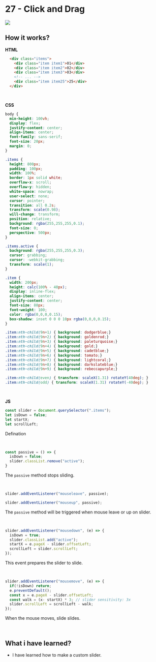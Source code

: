 # 27 - Click and Drag

![](https://github.com/erhanersoz/JavaScript30/blob/master/Screenshots/demo_27.gif?raw=true)

## How it works?

**HTML**

```html
  <div class="items">
    <div class="item item1">01</div>
    <div class="item item2">02</div>
    <div class="item item3">03</div>
    <!-- ... -->
    <div class="item item25">25</div>
  </div>
```

<br/>

**CSS**

```css
body {
  min-height: 100vh;
  display: flex;
  justify-content: center;
  align-items: center;
  font-family: sans-serif;
  font-size: 20px;
  margin: 0;
}

.items {
  height: 800px;
  padding: 100px;
  width: 100%;
  border: 1px solid white;
  overflow-x: scroll;
  overflow-y: hidden;
  white-space: nowrap;
  user-select: none;
  cursor: pointer;
  transition: all 0.2s;
  transform: scale(0.98);
  will-change: transform;
  position: relative;
  background: rgba(255,255,255,0.1);
  font-size: 0;
  perspective: 500px;
}

.items.active {
  background: rgba(255,255,255,0.3);
  cursor: grabbing;
  cursor: -webkit-grabbing;
  transform: scale(1);
}

.item {
  width: 200px;
  height: calc(100% - 40px);
  display: inline-flex;
  align-items: center;
  justify-content: center;
  font-size: 80px;
  font-weight: 100;
  color: rgba(0,0,0,0.15);
  box-shadow: inset 0 0 0 10px rgba(0,0,0,0.15);
}

.item:nth-child(9n+1) { background: dodgerblue;}
.item:nth-child(9n+2) { background: goldenrod;}
.item:nth-child(9n+3) { background: paleturquoise;}
.item:nth-child(9n+4) { background: gold;}
.item:nth-child(9n+5) { background: cadetblue;}
.item:nth-child(9n+6) { background: tomato;}
.item:nth-child(9n+7) { background: lightcoral;}
.item:nth-child(9n+8) { background: darkslateblue;}
.item:nth-child(9n+9) { background: rebeccapurple;}

.item:nth-child(even) { transform: scaleX(1.31) rotateY(40deg); }
.item:nth-child(odd) { transform: scaleX(1.31) rotateY(-40deg); }

```

<br/>

**JS**

```js
const slider = document.querySelector(".items");
let isDown = false;
let startX;
let scrollLeft;
```
Defination

<br/>

```js
const passive = () => {
  isDown = false;
  slider.classList.remove("active");
}
```
The `passive` method stops sliding.

<br/>

```js
slider.addEventListener("mouseleave", passive);

slider.addEventListener("mouseup", passive);
```

The `passive` method will be triggered when mouse leave or up on slider.

<br/>

```js
slider.addEventListener("mousedown", (e) => {
  isDown = true;
  slider.classList.add("active");
  startX = e.pageX - slider.offsetLeft;
  scrollLeft = slider.scrollLeft;
});
```
This event prepares the slider to slide.

<br/>

```js
slider.addEventListener("mousemove", (e) => {
  if(!isDown) return;
  e.preventDefault(); 
  const x = e.pageX - slider.offsetLeft;
  const walk = (x- startX) * 3; // slider sensitivity: 3x 
  slider.scrollLeft = scrollLeft - walk;
});
```
When the mouse moves, slide slides.

<br/>

## What i have learned?

- I have learned how to make a custom slider.
